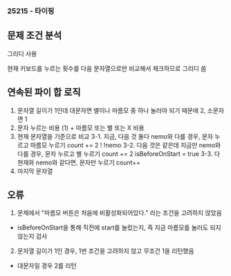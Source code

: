 ### 25215 - 타이핑


## 문제 조건 분석
그리디 사용

현재 키보드를 누르는 횟수를 다음 문자열으로만 비교해서 체크하므로 그리디 씀

## 연속된 파이 합 로직
1. 문자열 길이가 1인데 대문자면 별이나 마름모 중 하나 눌러야 되기 때문에 2, 소문자면 1
2. 문자 누르는 비용 (1) + 마름모 또는 별 또는 X 비용
3. 현재 문자열을 기준으로 비교
   3-1. 지금, 다음 것 둘다 nemo와 다를 경우, 문자 누르고 마름모 누르기
     count += 2 !
     !nemo
   3-2. 다음 것은 같은데 지금만 nemo와 다를 경우, 문자 누르고 별 누르기
     count += 2
     isBeforeOnStart = true
   3-3. 다 현재와 nemo와 같다면, 문자만 누르기
     count++
4. 마지막 문자열 

## 오류
1. 문제에서 "마름모 버튼은 처음에 비활성화되어있다." 라는 조건을 고려하지 않았음
  - isBeforeOnStart을 통해 직전에 start를 눌렀는지, 즉 지금 마름모를 눌러도 되지 않는지 검사
2. 문자열 길이가 1인 경우, 1번 조건을 고려하지 않고 무조건 1을 리턴했음
  - 대문자일 경우 2를 리턴 

